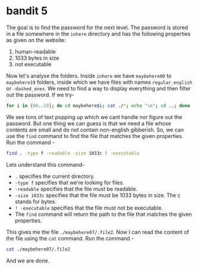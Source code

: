 # bandit 5
The goal is to find the password for the next level. The password is stored in a file somewhere in the `inhere` directory and has the following properties as given on the website:

1. human-readable
2. 1033 bytes in size
3. not executable

Now let's analyse the folders. Inside `inhere` we have `maybehere00` to `maybehere19` folders, inside which we have files with names `regular_english` or `-dashed_ones`. We need to find a way to display everything and then filter out the password. If we try-
```bash
for i in {00..19}; do cd maybehere$i; cat ./*; echo "\n"; cd ..; done
```
We see tons of text popping up which we cant handle nor figure out the password. But one thing we can guess is that we need a file whose contents are small and do not contain non-english gibberish. So, we can use the `find` command to find the file that matches the given properties. Run the command -
```bash
find . -type f -readable -size 1033c ! -executable
```
Lets understand this command- 
* `.`  specifies the current directory.
* `-type f` specifies that we're looking for files.
* `-readable` specifies that the file must be readable.
* `-size 1033c` specifies that the file must be 1033 bytes in size. The c stands for bytes.
* `! -executable` specifies that the file must not be executable.
* The `find` command will return the path to the file that matches the given properties.

This gives me the file `./maybehere07/.file2`. Now I can read the content of the file using the `cat` command. Run the command -
```bash
cat ./maybehere07/.file2
```
And we are done.